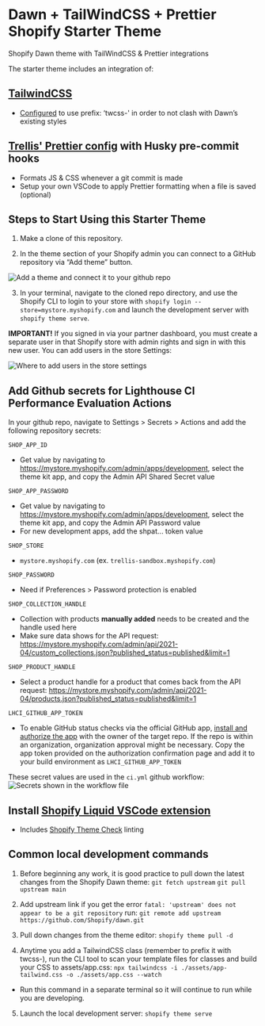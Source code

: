 # Dawn + TailWindCSS + Prettier Shopify Starter Theme
Shopify Dawn theme with TailWindCSS &amp; Prettier integrations

The starter theme includes an integration of:

## [TailwindCSS](https://tailwindcss.com/)
- [Configured](https://markustripp.medium.com/extend-shopify-dawn-theme-with-a-custom-tailwind-css-carousel-section-e3efe3ecf18e) to use prefix: ‘twcss-' in order to not clash with Dawn’s existing styles

## [Trellis' Prettier config](https://www.npmjs.com/package/@trelliscommerce/prettier-config) with Husky pre-commit hooks
- Formats JS & CSS whenever a git commit is made
- Setup your own VSCode to apply Prettier formatting when a file is saved (optional)

## Steps to Start Using this Starter Theme

1. Make a clone of this repository.

2. In the theme section of your Shopify admin you can connect to a GitHub repository via “Add theme” button.

![Add a theme and connect it to your github repo](https://user-images.githubusercontent.com/75811975/162517993-31a22954-6600-45f9-ab6e-2b9735c9efba.png)

3. In your terminal, navigate to the cloned repo directory, and use the Shopify CLI to login to your store with `shopify login --store=mystore.myshopify.com` and launch the development server with `shopify theme serve`.

**IMPORTANT!** If you signed in via your partner dashboard, you must create a separate user in that Shopify store with admin rights and sign in with this new user. You can add users in the store Settings:

![Where to add users in the store settings](https://user-images.githubusercontent.com/75811975/162517914-6fe20ef6-7b58-4337-b488-75966694ef92.png)

## Add Github secrets for Lighthouse CI Performance Evaluation Actions

In your github repo, navigate to Settings > Secrets > Actions and add the following repository secrets:

`SHOP_APP_ID`
- Get value by navigating to https://mystore.myshopify.com/admin/apps/development, select the theme kit app, and copy the Admin API Shared Secret value

`SHOP_APP_PASSWORD`
- Get value by navigating to https://mystore.myshopify.com/admin/apps/development, select the theme kit app, and copy the Admin API Password value
- For new development apps, add the shpat... token value

`SHOP_STORE`
- `mystore.myshopify.com` (ex. `trellis-sandbox.myshopify.com`)

`SHOP_PASSWORD`
- Need if Preferences > Password protection is enabled

`SHOP_COLLECTION_HANDLE`
- Collection with products **manually added** needs to be created and the handle used here
- Make sure data shows for the API request: https://mystore.myshopify.com/admin/api/2021-04/custom_collections.json?published_status=published&limit=1

`SHOP_PRODUCT_HANDLE`
- Select a product handle for a product that comes back from the API request: https://mystore.myshopify.com/admin/api/2021-04/products.json?published_status=published&limit=1

`LHCI_GITHUB_APP_TOKEN`
- To enable GitHub status checks via the official GitHub app, [install and authorize the app](https://github.com/apps/lighthouse-ci) with the owner of the target repo. If the repo is within an organization, organization approval might be necessary. Copy the app token provided on the authorization confirmation page and add it to your build environment as `LHCI_GITHUB_APP_TOKEN`

These secret values are used in the `ci.yml` github workflow:
![Secrets shown in the workflow file](https://user-images.githubusercontent.com/75811975/162518733-c1744910-85b2-44e3-91d0-08acfc018ba1.png)

## Install [Shopify Liquid VSCode extension](https://marketplace.visualstudio.com/items?itemName=Shopify.theme-check-vscode)
- Includes [Shopify Theme Check](https://shopify.dev/themes/tools/theme-check) linting

## Common local development commands
1. Before beginning any work, it is good practice to pull down the latest changes from the Shopify Dawn theme:
`git fetch upstream`
`git pull upstream main`

2. Add upstream link if you get the error `fatal: 'upstream' does not appear to be a git repository` run:
`git remote add upstream https://github.com/Shopify/dawn.git`

3. Pull down changes from the theme editor:
`shopify theme pull -d`

4. Anytime you add a TailwindCSS class (remember to prefix it with twcss-), run the CLI tool to scan your template files for classes and build your CSS to assets/app.css:
`npx tailwindcss -i ./assets/app-tailwind.css -o ./assets/app.css --watch`
- Run this command in a separate terminal so it will continue to run while you are developing.

5. Launch the local development server:
`shopify theme serve`
